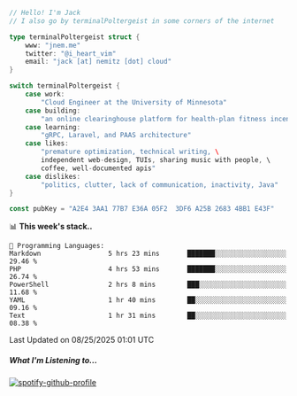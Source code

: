 ```go
// Hello! I'm Jack
// I also go by terminalPoltergeist in some corners of the internet

type terminalPoltergeist struct {
    www: "jnem.me"
    twitter: "@i_heart_vim"
    email: "jack [at] nemitz [dot] cloud"
}

switch terminalPoltergeist {
    case work:
        "Cloud Engineer at the University of Minnesota"
    case building:
        "an online clearinghouse platform for health-plan fitness incentive programs"
    case learning:
        "gRPC, Laravel, and PAAS architecture"
    case likes:
        "premature optimization, technical writing, \
        independent web-design, TUIs, sharing music with people, \
        coffee, well-documented apis"
    case dislikes:
        "politics, clutter, lack of communication, inactivity, Java"
}

const pubKey = "A2E4 3AA1 77B7 E36A 05F2  3DF6 A25B 2683 4BB1 E43F"
```

<!--START_SECTION:waka-->
📊 **This week's stack..** 

```text
💬 Programming Languages: 
Markdown                 5 hrs 23 mins       ███████░░░░░░░░░░░░░░░░░░   29.46 % 
PHP                      4 hrs 53 mins       ███████░░░░░░░░░░░░░░░░░░   26.74 % 
PowerShell               2 hrs 8 mins        ███░░░░░░░░░░░░░░░░░░░░░░   11.68 % 
YAML                     1 hr 40 mins        ██░░░░░░░░░░░░░░░░░░░░░░░   09.16 % 
Text                     1 hr 31 mins        ██░░░░░░░░░░░░░░░░░░░░░░░   08.38 % 
```


 Last Updated on 08/25/2025 01:01 UTC
<!--END_SECTION:waka-->

##### What I'm Listening to...

[![spotify-github-profile](https://jnem.me/listening-item?maxAge=2592000)](https://jnem.me/listening)
